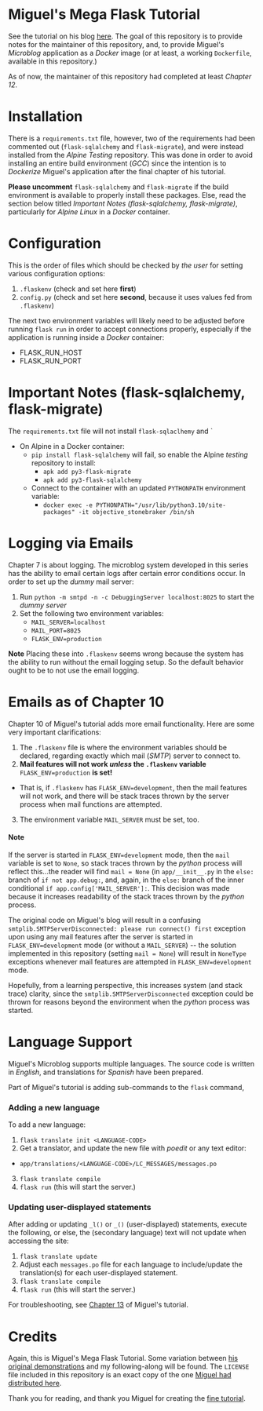 # Miguel's Mega Flask Tutorial
See the tutorial on his blog [here](https://blog.miguelgrinberg.com/post/the-flask-mega-tutorial-part-i-hello-world).  The goal of this repository is to provide notes for the maintainer of this repository, and, to provide Miguel's *Microblog* application as a *Docker* image (or at least, a working `Dockerfile`, available in this repository.)

As of now, the maintainer of this repository had completed at least *Chapter 12*.

# Installation
There is a `requirements.txt` file, however, two of the requirements had been commented out (`flask-sqlalchemy` and `flask-migrate`), and were instead installed from the *Alpine* *Testing* repository.  This was done in order to avoid installing an entire build environment (*GCC*) since the intention is to *Dockerize* Miguel's application after the final chapter of his tutorial.

**Please uncomment** `flask-sqlalchemy` and `flask-migrate` if the build environment is available to properly install these packages.  Else, read the section below titled *Important Notes (flask-sqlalchemy, flask-migrate)*, particularly for *Alpine Linux* in a *Docker* container.

# Configuration
This is the order of files which should be checked by *the user* for setting various configuration options:
1. `.flaskenv` (check and set here **first**)
2. `config.py` (check and set here **second**, because it uses values fed from `.flaskenv`)

The next two environment variables will likely need to be adjusted before running `flask run` in order to accept connections properly, especially if the application is running inside a *Docker* container:
* FLASK_RUN_HOST
* FLASK_RUN_PORT

# Important Notes (flask-sqlalchemy, flask-migrate)
The `requirements.txt` file will not install `flask-sqlaclhemy` and `
* On Alpine in a Docker container:
	* `pip install flask-sqlalchemy` will fail, so enable the Alpine *testing* repository to install:
		* `apk add py3-flask-migrate`
		* `apk add py3-flask-sqlalchemy`
	* Connect to the container with an updated `PYTHONPATH` environment variable:
		* `docker exec -e PYTHONPATH="/usr/lib/python3.10/site-packages" -it objective_stonebraker /bin/sh`

# Logging via Emails
Chapter 7 is about logging.  The microblog system developed in this series has the ability to email certain logs after certain error conditions occur. In order to set up the *dummy* mail server:

1. Run `python -m smtpd -n -c DebuggingServer localhost:8025` to start the *dummy server*
2. Set the following two environment variables:
	- `MAIL_SERVER=localhost`
	- `MAIL_PORT=8025`
	- `FLASK_ENV=production`

**Note** Placing these into `.flaskenv` seems wrong because the system has the ability to run without the email logging setup.  So the default behavior ought to be to not use the email logging.

# Emails as of Chapter 10
Chapter 10 of Miguel's tutorial adds more email functionality.  Here are some very important clarifications:

1. The `.flaskenv` file is where the environment variables should be declared, regarding exactly which mail (*SMTP*) server to connect to.
2. **Mail features will not work ***unless*** the `.flaskenv` variable** `FLASK_ENV=production` **is set!**
- That is, if `.flaskenv` has `FLASK_ENV=development`, then the mail features will not work, and there will be stack traces thrown by the server process when mail functions are attempted. 
3. The environment variable `MAIL_SERVER` must be set, too.

#### Note
 If the server is started in `FLASK_ENV=development` mode, then the `mail` variable is set to `None`, so stack traces thrown by the *python* process will reflect this...the reader will find `mail = None` (in `app/__init__.py` in the `else:` branch of `if not app.debug:`, and, again, in the `else:` branch of the inner conditional `if app.config['MAIL_SERVER']:`.  This decision was made because it increases readability of the stack traces thrown by the *python* process. 

The original code on Miguel's blog will result in a confusing `smtplib.SMTPServerDisconnected: please run connect() first` exception upon using any mail features after the server is started in `FLASK_ENV=development` mode (or without a `MAIL_SERVER`) -- the solution implemented in this repository (setting `mail = None`) will result in `NoneType` exceptions whenever mail features are attempted in `FLASK_ENV=development` mode.  

Hopefully, from a learning perspective, this increases system (and stack trace) clarity, since the `smtplib.SMTPServerDisconnected` exception could be thrown for reasons beyond the environment when the *python* process was started.  

# Language Support

Miguel's Microblog supports multiple languages.  The source code is written in *English*, and translations for *Spanish* have been prepared. 

Part of Miguel's tutorial is adding sub-commands to the `flask` command, 

### Adding a new language
To add a new language:
1. `flask translate init <LANGUAGE-CODE>`
2. Get a translator, and update the new file with *poedit* or any text editor:
- `app/translations/<LANGUAGE-CODE>/LC_MESSAGES/messages.po`
3. `flask translate compile`
4. `flask run` (this will start the server.)

### Updating user-displayed statements
After adding or updating `_l()` or `_()` (user-displayed) statements, execute the following, or else, the (secondary language) text will not update when accessing the site:
1. `flask translate update`
2. Adjust each `messages.po` file for each language to include/update the translation(s) for each user-displayed statement.
3. `flask translate compile`
4. `flask run` (this will start the server.)

For troubleshooting, see [Chapter 13](https://blog.miguelgrinberg.com/post/the-flask-mega-tutorial-part-xiii-i18n-and-l10n) of Miguel's tutorial.

# Credits
Again, this is Miguel's Mega Flask Tutorial.  Some variation between [his original demonstrations](https://github.com/miguelgrinberg/microblog) and my following-along will be found.  The `LICENSE` file included in this repository is an exact copy of the one [Miguel had distributed here](https://raw.githubusercontent.com/miguelgrinberg/microblog/v0.13/LICENSE).

Thank you for reading, and thank you Miguel for creating the [fine tutorial](https://blog.miguelgrinberg.com/post/the-flask-mega-tutorial-part-i-hello-world). 


